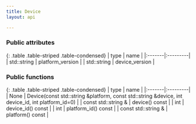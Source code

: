 ```yaml
---
title: Device
layout: api

---
```


### Public attributes

{: .table .table-striped .table-condensed}
| type   | name     |
|:-------|:---------|
| std::string | platform_version |
| std::string | device_version |



### Public functions

{: .table .table-striped .table-condensed}
| type   | name     |
|:-------|:---------|
| None | Device(const std::string &platform, const std::string &device, int device_id, int platform_id=0) |
| const std::string & | device() const  |
| int | device_id() const  |
| int | platform_id() const  |
| const std::string & | platform() const  |

